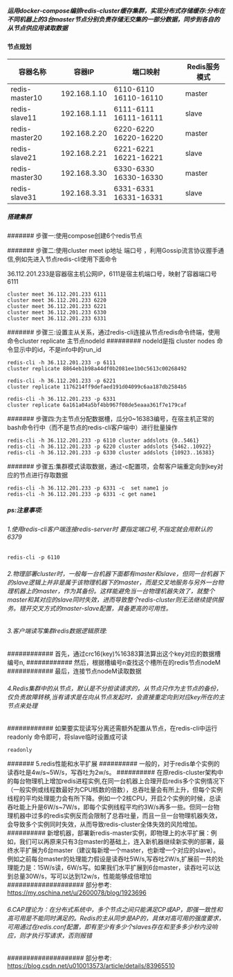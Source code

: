 ##### 运用docker-compose编排redis-cluster缓存集群，实现分布式存储缓存:分布在不同机器上的3台master节点分别负责存储无交集的一部分数据，同步到各自的从节点供应用读取数据

#### 节点规划
|容器名称| 容器IP |端口映射| Redis服务模式 |
|--|--|--|--|
|  redis-master10    |  192.168.1.10 |6110-6110 16110-16110     | master  |
|  redis-slave11     |  192.168.1.11 |6111-6111 16111-16111     | slave   |
|  redis-master20    |  192.168.2.20 |6220-6220 16220-16220     | master  |
|  redis-slave21     |  192.168.2.21 |6221-6221 16221-16221     | slave   |
|  redis-master30    |  192.168.3.30 |6330-6330 16330-16330     | master  |
|  redis-slave31     |  192.168.3.31 |6331-6331 16331-16331     | slave   |

##### 搭建集群
####### 步骤一:使用compose创建6个redis节点

####### 步骤二:使用cluster meet ip地址 端口号 ，利用Gossip流言协议握手通信,例如先进入节点redis-cli使用下面命令

36.112.201.233是容器宿主机公网IP，6111是宿主机端口号，映射了容器端口号6111
```
cluster meet 36.112.201.233 6111
cluster meet 36.112.201.233 6220
cluster meet 36.112.201.233 6221
cluster meet 36.112.201.233 6330
cluster meet 36.112.201.233 6331

```

####### 步骤三:设置主从关系，通过redis-cli连接从节点redis命令终端，使用命令cluster replicate 主节点nodeId
######### nodeId是指 cluster nodes 命令显示中的id，不是info中的run_id
```
redis-cli -h 36.112.201.233 -p 6111
cluster replicate 8864eb1b98a44df0b2081ee1b0c5613c00268492

redis-cli -h 36.112.201.233 -p 6221
cluster replicate 1176214ff9defaed191d04099c6aa187db2584b5

redis-cli -h 36.112.201.233 -p 6331
cluster replicate 6a161a04a5bf4bb967f08de5eaaa361f7e179caf

```

####### 步骤四:为主节点分配数据槽，瓜分0~16383编号，在宿主机正常的bash命令行中（而不是节点的redis-cli客户端中）进行批量操作
```
redis-cli -h 36.112.201.233 -p 6110 cluster addslots {0..5461}
redis-cli -h 36.112.201.233 -p 6220 cluster addslots {5462..10922}
redis-cli -h 36.112.201.233 -p 6330 cluster addslots {10923..16383}

```

####### 步骤五:集群模式读取数据，通过-c配置项，会帮客户端重定向到key对应的节点进行存取数据
```
redis-cli -h 36.112.201.233 -p 6331 -c  set name1 jo 
redis-cli -h 36.112.201.233 -p 6331 -c get name1

```

##### ps:注意事项:
 ###### 1.使用redis-cli客户端连接redis-server时 要指定端口号,不指定就会用默认的6379
 ```
 redis-cli -p 6110
 
 ```
 ###### 2.物理部署cluster时，一般每一台机器下面都有master和slave，但同一台机器下的slave逻辑上并非是属于该物理机器下的master，而是交叉地服务与另外一台物理机器上的master，作为其备份。这样能避免当一台物理机器失效了，就整个master和其对应的slave同时失效，进而导致整个redis-cluster则无法继续提供服务。错开交叉方式的master-slave配置，具备更高的可用性。
 
 ###### 3.客户端读写集群redis数据逻辑原理:
 ############ 首先，通过crc16(key)%16383算法算出这个key对应的数据槽编号n,
 ############ 然后，根据槽编号n查找这个槽所在的redis节点nodeM
 ############ 最后，连接节点nodeM读取数据
 
 ###### 4.Redis集群中的从节点，默认是不分担读请求的，从节点只作为主节点的备份，仅负责故障转移,当有请求是在向从节点发起时，会直接重定向到对应key所在的主节点来处理
 ############ 如果要实现读写分离还需额外配置从节点，在redis-cli中运行 readonly 命令即可，将slave临时设置成可读
 ```
 readonly
 ```
 
 ####### 5.redis性能和水平扩展
 ########## 一般的，对于redis单个实例的读吞吐是4w/s~5W/s，写吞吐为2w/s。
 ########## 在原redis-cluster架构中的每台物理机上增加redis进程实例,在同一台机器上合理开启redis多个实例情况下（一般实例或线程数最好为CPU核数的倍数），总吞吐量会有所上升，但每个实例线程的平均处理能力会有所下降。例如一个2核CPU，开启2个实例的时候，总读吞吐能上升是6W/s~7W/s，即每个实例线程平均约3W/s再多一些。但同一台物理机器中过多的redis实例反而会限制了总吞吐量，而且一旦一台物理机器失效，会导致多个实例同时失效，从而导致redis-cluster全体失效的风险增加。
 ########## 新增机器，部署新redis-master实例，即物理上的水平扩展：例如，我们可以再原来只有3台master的基础上，连入新机器继续新实例的部署，最终水平扩展为6台master（建议每新增一个master，也新增一个对应的slave）。例如之前每台master的处理能力假设是读吞吐5W/s,写吞吐2W/s,扩展前一共的处理能力是：15W/s读，6W/s写。如果我们水平扩展到6台master，读吞吐可以达到总量30W/s，写可以达到12w/s，性能能够成倍增加
 #################### 部分参考: https://my.oschina.net/u/2600078/blog/1923696
 
 ###### 6.CAP理论为：在分布式系统中，多个节点之间只能满足CP或AP，即强一致性和高可用是不能同时满足的。Redis的主从同步是AP的，具体对高可用的强度要求，可用通过在redis.conf配置，即有至少有多少个slaves存在和至多多少秒内没响应，则才执行写请求，否则报错
 #################### 部分参考: https://blog.csdn.net/u010013573/article/details/83965510 
